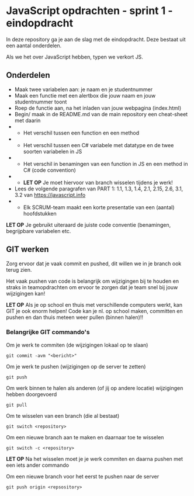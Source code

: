 # JavaScript opdrachten - sprint 1 - eindopdracht

In deze repository ga je aan de slag met de eindopdracht. Deze bestaat uit een aantal onderdelen.

Als we het over JavaScript hebben, typen we verkort JS.

## Onderdelen

* Maak twee variabelen aan: je naam en je studentnummer
* Maak een functie met een alertbox die jouw naam en jouw studentnummer toont
* Roep de functie aan, na het inladen van jouw webpagina (index.html)
* Begin/ maak in de README.md van de main repository een cheat-sheet met daarin
* * Het verschil tussen een function en een method
* * Het verschil tussen een C# variabele met datatype en de twee soorten variabelen in JS
* * Het verschil in benamingen van een function in JS en een method in C# (code convention)
* * **LET OP** Je moet hiervoor van branch wisselen tijdens je werk!
* Lees de volgende paragrafen van PART 1: 1.1, 1.3, 1.4, 2.1, 2.15, 2.6, 3.1, 3.2 van https://javascript.info
* * Elk SCRUM-team maakt een korte presentatie van een (aantal) hoofdstukken

**LET OP** Je gebruikt uiteraard de juiste code conventie (benamingen, begrijpbare
variabelen etc.

## GIT werken
Zorg ervoor dat je vaak commit en pushed, dit willen we in je branch ook terug zien.

Het vaak pushen van code is belangrijk om wijzigingen bij te houden en straks
in teamopdrachten om ervoor te zorgen dat je team snel bij jouw wijzigingen kan!

**LET OP** Als je op school en thuis met verschillende computers werkt, kan GIT je ook
enorm helpen! Code kan je nl. op school maken, committen en pushen en dan thuis meteen
weer pullen (binnen halen)!!

### Belangrijke GIT commando's
Om je werk te commiten (de wijzigingen lokaal op te slaan)

```git commit -avm "<bericht>"```

Om je werk te pushen (wijzigingen op de server te zetten)

```git push```

Om werk binnen te halen als anderen (of jij op andere locatie) wijzigingen hebben doorgevoerd

```git pull```

Om te wisselen van een branch (die al bestaat)

```git switch <repository>```

Om een nieuwe branch aan te maken en daarnaar toe te wisselen

```git switch -c <repository>```

**LET OP** Na het wisselen moet je je werk commiten en daarna pushen met een iets ander commando

Om een nieuwe branch voor het eerst te pushen naar de server

```git push origin <repsository>```

